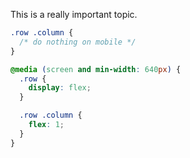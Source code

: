 This is a really important topic.

```css
.row .column {
  /* do nothing on mobile */
}

@media (screen and min-width: 640px) {
  .row {
    display: flex;
  }

  .row .column {
    flex: 1;
  }
}
```
